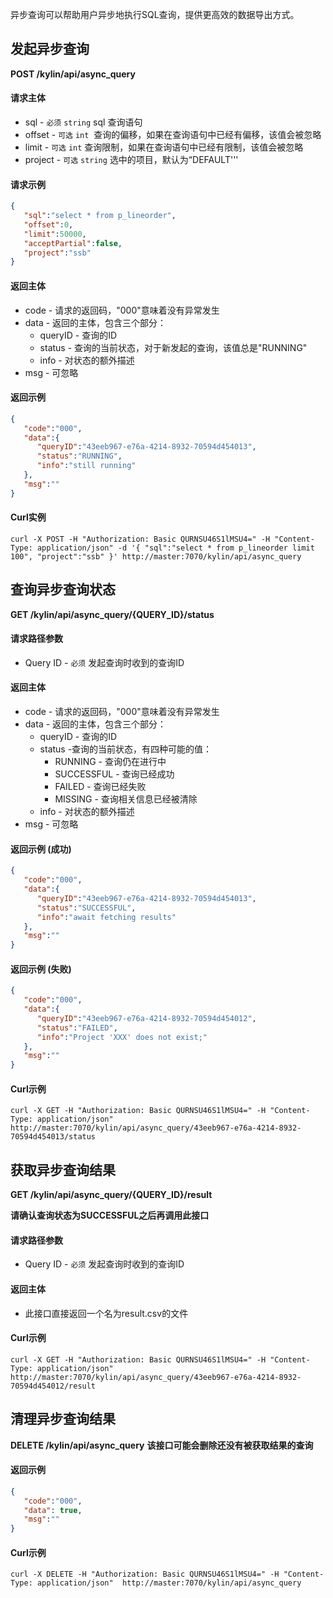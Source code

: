 异步查询可以帮助用户异步地执行SQL查询，提供更高效的数据导出方式。

## 发起异步查询

**POST /kylin/api/async_query**

#### 请求主体

- sql - `必须` `string` sql 查询语句
- offset - `可选` `int`  查询的偏移，如果在查询语句中已经有偏移，该值会被忽略
- limit - `可选` `int` 查询限制，如果在查询语句中已经有限制，该值会被忽略
- project - `可选` `string` 选中的项目，默认为“DEFAULT'''

#### 请求示例

```json
{  
   "sql":"select * from p_lineorder",
   "offset":0,
   "limit":50000,
   "acceptPartial":false,
   "project":"ssb"
}
```

#### 返回主体

- code - 请求的返回码，"000"意味着没有异常发生
- data - 返回的主体，包含三个部分：
  - queryID - 查询的ID
  - status - 查询的当前状态，对于新发起的查询，该值总是"RUNNING"
  - info - 对状态的额外描述
- msg - 可忽略

#### 返回示例

```json
{  
   "code":"000",
   "data":{  
      "queryID":"43eeb967-e76a-4214-8932-70594d454013",
      "status":"RUNNING",
      "info":"still running"
   },
   "msg":""
}
```

#### Curl实例

```
curl -X POST -H "Authorization: Basic QURNSU46S1lMSU4=" -H "Content-Type: application/json" -d '{ "sql":"select * from p_lineorder limit 100", "project":"ssb" }' http://master:7070/kylin/api/async_query
```

## 查询异步查询状态

**GET /kylin/api/async_query/{QUERY_ID}/status**

#### 请求路径参数

- Query ID - `必须` 发起查询时收到的查询ID

#### 返回主体

- code - 请求的返回码，"000"意味着没有异常发生
- data - 返回的主体，包含三个部分：
  - queryID - 查询的ID
  - status -查询的当前状态，有四种可能的值：
    - RUNNING - 查询仍在进行中
    - SUCCESSFUL - 查询已经成功
    - FAILED - 查询已经失败
    - MISSING - 查询相关信息已经被清除
  - info - 对状态的额外描述
- msg - 可忽略

#### 返回示例 (成功)

```json
{  
   "code":"000",
   "data":{  
      "queryID":"43eeb967-e76a-4214-8932-70594d454013",
      "status":"SUCCESSFUL",
      "info":"await fetching results"
   },
   "msg":""
}
```

#### 返回示例 (失败)

```json
{  
   "code":"000",
   "data":{  
      "queryID":"43eeb967-e76a-4214-8932-70594d454012",
      "status":"FAILED",
      "info":"Project 'XXX' does not exist;"
   },
   "msg":""
}
```

#### Curl示例

```
curl -X GET -H "Authorization: Basic QURNSU46S1lMSU4=" -H "Content-Type: application/json"  http://master:7070/kylin/api/async_query/43eeb967-e76a-4214-8932-70594d454013/status 
```



## 获取异步查询结果

**GET /kylin/api/async_query/{QUERY_ID}/result**

**请确认查询状态为SUCCESSFUL之后再调用此接口**

#### 请求路径参数

- Query ID - `必须` 发起查询时收到的查询ID

#### 返回主体

- 此接口直接返回一个名为result.csv的文件

#### Curl示例

```
curl -X GET -H "Authorization: Basic QURNSU46S1lMSU4=" -H "Content-Type: application/json"  http://master:7070/kylin/api/async_query/43eeb967-e76a-4214-8932-70594d454012/result 
```



## 清理异步查询结果



**DELETE /kylin/api/async_query**
**该接口可能会删除还没有被获取结果的查询**

#### 返回示例

```json
{  
   "code":"000",
   "data": true,
   "msg":""
}
```

#### Curl示例

```
curl -X DELETE -H "Authorization: Basic QURNSU46S1lMSU4=" -H "Content-Type: application/json"  http://master:7070/kylin/api/async_query
```

